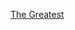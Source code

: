 ---
layout: post
wordpress_id: 1556
wordpress_url: http://noesbueno.com/archives/1556
date: '2012-12-05 10:21:19 -0600'
date_gmt: '2012-12-05 15:21:19 -0600'
body: |
  <p><a href="http://blog.turntablelab.com/hrmmm/2012/12/the-greatest/">The Greatest</a></p>
---